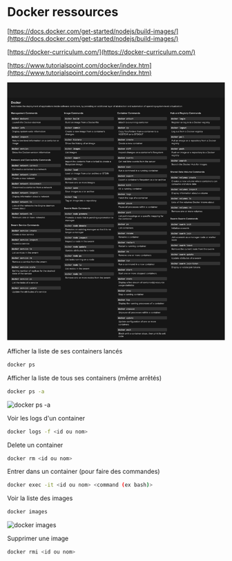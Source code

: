 # Docker ressources

[https://docs.docker.com/get-started/nodejs/build-images/](https://docs.docker.com/get-started/nodejs/build-images/)

[https://docker-curriculum.com/](https://docker-curriculum.com/)

[https://www.tutorialspoint.com/docker/index.htm](https://www.tutorialspoint.com/docker/index.htm)

![docker cheatsheet](src/DockerCheatsheet.png)

Afficher la liste de ses containers lancés

```bash
docker ps
```

Afficher la liste de tous ses containers (même arrêtés)

```bash
docker ps -a
```

![docker ps -a](src/dockerps-a.png)

Voir les logs d'un container

```bash
docker logs -f <id ou nom>
```

Delete un container

```bash
docker rm <id ou nom>
```

Entrer dans un container (pour faire des commandes)

```bash
docker exec -it <id ou nom> <command (ex bash)>
```

Voir la liste des images

```bash
docker images
```

![docker images](src/dockerimages.png)

Supprimer une image

```bash
docker rmi <id ou nom>
```
